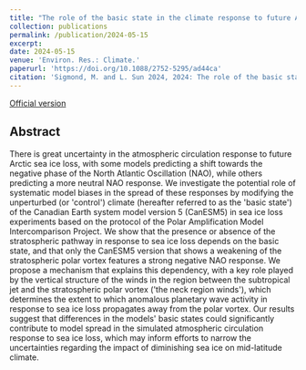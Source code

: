 ```yaml
---
title: "The role of the basic state in the climate response to future Arctic sea ice loss"
collection: publications
permalink: /publication/2024-05-15
excerpt: 
date: 2024-05-15
venue: 'Environ. Res.: Climate.'
paperurl: 'https://doi.org/10.1088/2752-5295/ad44ca'
citation: 'Sigmond, M. and L. Sun 2024, 2024: The role of the basic state in the climate response to future Arctic sea ice loss,  <i>Environ. Res. Climate</i>, 3, 031002, doi:10.1088/2752-5295/ad44ca.'
---
```


[Official version](https://doi.org/10.1088/2752-5295/ad44ca)

## Abstract
There is great uncertainty in the atmospheric circulation response to future Arctic sea ice loss, with some models predicting a shift towards the negative phase of the North Atlantic Oscillation (NAO), while others predicting a more neutral NAO response. We investigate the potential role of systematic model biases in the spread of these responses by modifying the unperturbed (or 'control') climate (hereafter referred to as the 'basic state') of the Canadian Earth system model version 5 (CanESM5) in sea ice loss experiments based on the protocol of the Polar Amplification Model Intercomparison Project. We show that the presence or absence of the stratospheric pathway in response to sea ice loss depends on the basic state, and that only the CanESM5 version that shows a weakening of the stratospheric polar vortex features a strong negative NAO response. We propose a mechanism that explains this dependency, with a key role played by the vertical structure of the winds in the region between the subtropical jet and the stratospheric polar vortex ('the neck region winds'), which determines the extent to which anomalous planetary wave activity in response to sea ice loss propagates away from the polar vortex. Our results suggest that differences in the models' basic states could significantly contribute to model spread in the simulated atmospheric circulation response to sea ice loss, which may inform efforts to narrow the uncertainties regarding the impact of diminishing sea ice on mid-latitude climate.
